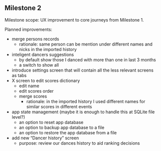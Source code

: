 
## Milestone 2

Milestone scope:
UX improvement to core journeys from Milestone 1.

Planned improvements:
- merge persons records
  - rationale: same person can be mention under different names and nicks in the imported history
- inteligent dancers suggestions
  - by default show those I danced with more than one in last 3 months
  - a switch to show all
- introduce settings screen that will contain all the less relevant screens as tabs
- X screen to edit scores dictionary
  - edit name
  - edit scores order
  - merge scores
    - rationale: in the imported history I used different names for similar scores in different events
- app state management (maybe it is enough to handle this at SQLite file level?)
  - an option to reset app database
  - an option to backup app database to a file
  - an option to restore the app database from a file
- add new “Dancer history” screen
  - purpose: review our dances history to aid ranking decisions
